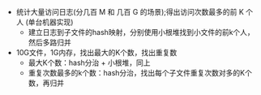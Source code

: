 * 统计大量访问日志(分几百 M 和 几百 G 的场景);得出访问次数最多的前 K 个人 (单台机器实现)
  * 建立日志到子文件的hash映射，分别使用小根堆找到小文件的前k个人，然后多路归并
* 10G文件，1G内存，找出最大的K个数，找出重复数
  * 最大K个数：hash分治 + 小根堆，同上
  * 重复次数最多的k个数：hash分治，找出每个子文件重复次数对多的K个数，再归并

